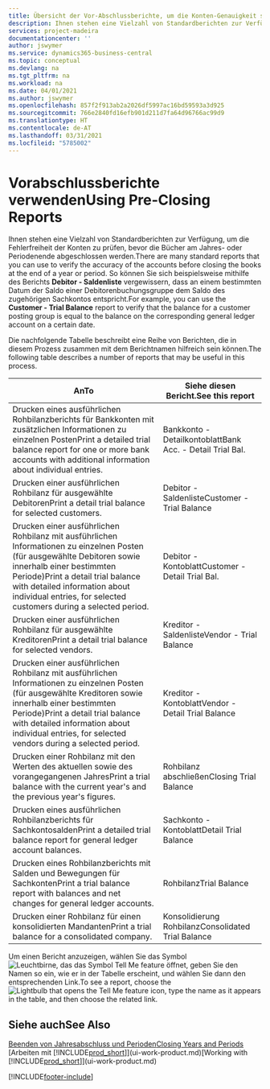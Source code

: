 ```yaml
---
title: Übersicht der Vor-Abschlussberichte, um die Konten-Genauigkeit sicherzustellen| Microsoft Docs
description: Ihnen stehen eine Vielzahl von Standardberichten zur Verfügung, um die Fehlerfreiheit der Konten zu prüfen, bevor die Bücher am Jahres- oder Periodenende abgeschlossen werden.
services: project-madeira
documentationcenter: ''
author: jswymer
ms.service: dynamics365-business-central
ms.topic: conceptual
ms.devlang: na
ms.tgt_pltfrm: na
ms.workload: na
ms.date: 04/01/2021
ms.author: jswymer
ms.openlocfilehash: 857f2f913ab2a2026df5997ac16bd59593a3d925
ms.sourcegitcommit: 766e2840fd16efb901d211d7fa64d96766ac99d9
ms.translationtype: HT
ms.contentlocale: de-AT
ms.lasthandoff: 03/31/2021
ms.locfileid: "5785002"
---
```

# <a name="using-pre-closing-reports"></a><span data-ttu-id="40c30-103">Vorabschlussberichte verwenden</span><span class="sxs-lookup"><span data-stu-id="40c30-103">Using Pre-Closing Reports</span></span>
<span data-ttu-id="40c30-104">Ihnen stehen eine Vielzahl von Standardberichten zur Verfügung, um die Fehlerfreiheit der Konten zu prüfen, bevor die Bücher am Jahres- oder Periodenende abgeschlossen werden.</span><span class="sxs-lookup"><span data-stu-id="40c30-104">There are many standard reports that you can use to verify the accuracy of the accounts before closing the books at the end of a year or period.</span></span> <span data-ttu-id="40c30-105">So können Sie sich beispielsweise mithilfe des Berichts **Debitor - Saldenliste** vergewissern, dass an einem bestimmten Datum der Saldo einer Debitorenbuchungsgruppe dem Saldo des zugehörigen Sachkontos entspricht.</span><span class="sxs-lookup"><span data-stu-id="40c30-105">For example, you can use the **Customer - Trial Balance** report to verify that the balance for a customer posting group is equal to the balance on the corresponding general ledger account on a certain date.</span></span>

<span data-ttu-id="40c30-106">Die nachfolgende Tabelle beschreibt eine Reihe von Berichten, die in diesem Prozess zusammen mit dem Berichtnamen hilfreich sein können.</span><span class="sxs-lookup"><span data-stu-id="40c30-106">The following table describes a number of reports that may be useful in this process.</span></span>

| <span data-ttu-id="40c30-107">An</span><span class="sxs-lookup"><span data-stu-id="40c30-107">To</span></span> | <span data-ttu-id="40c30-108">Siehe diesen Bericht.</span><span class="sxs-lookup"><span data-stu-id="40c30-108">See this report</span></span> |
| --- | --- |
| <span data-ttu-id="40c30-109">Drucken eines ausführlichen Rohbilanzberichts für Bankkonten mit zusätzlichen Informationen zu einzelnen Posten</span><span class="sxs-lookup"><span data-stu-id="40c30-109">Print a detailed trial balance report for one or more bank accounts with additional information about individual entries.</span></span> |<span data-ttu-id="40c30-110">Bankkonto - Detailkontoblatt</span><span class="sxs-lookup"><span data-stu-id="40c30-110">Bank Acc. - Detail Trial Bal.</span></span> |
| <span data-ttu-id="40c30-111">Drucken einer ausführlichen Rohbilanz für ausgewählte Debitoren</span><span class="sxs-lookup"><span data-stu-id="40c30-111">Print a detail trial balance for selected customers.</span></span> |<span data-ttu-id="40c30-112">Debitor - Saldenliste</span><span class="sxs-lookup"><span data-stu-id="40c30-112">Customer - Trial Balance</span></span> |
| <span data-ttu-id="40c30-113">Drucken einer ausführlichen Rohbilanz mit ausführlichen Informationen zu einzelnen Posten (für ausgewählte Debitoren sowie innerhalb einer bestimmten Periode)</span><span class="sxs-lookup"><span data-stu-id="40c30-113">Print a detail trial balance with detailed information about individual entries, for selected customers during a selected period.</span></span> |<span data-ttu-id="40c30-114">Debitor - Kontoblatt</span><span class="sxs-lookup"><span data-stu-id="40c30-114">Customer - Detail Trial Bal.</span></span> |
| <span data-ttu-id="40c30-115">Drucken einer ausführlichen Rohbilanz für ausgewählte Kreditoren</span><span class="sxs-lookup"><span data-stu-id="40c30-115">Print a detail trial balance for selected vendors.</span></span> |<span data-ttu-id="40c30-116">Kreditor - Saldenliste</span><span class="sxs-lookup"><span data-stu-id="40c30-116">Vendor - Trial Balance</span></span> |
| <span data-ttu-id="40c30-117">Drucken einer ausführlichen Rohbilanz mit ausführlichen Informationen zu einzelnen Posten (für ausgewählte Kreditoren sowie innerhalb einer bestimmten Periode)</span><span class="sxs-lookup"><span data-stu-id="40c30-117">Print a detail trial balance with detailed information about individual entries, for selected vendors during a selected period.</span></span> |<span data-ttu-id="40c30-118">Kreditor - Kontoblatt</span><span class="sxs-lookup"><span data-stu-id="40c30-118">Vendor - Detail Trial Balance</span></span> |
| <span data-ttu-id="40c30-119">Drucken einer Rohbilanz mit den Werten des aktuellen sowie des vorangegangenen Jahres</span><span class="sxs-lookup"><span data-stu-id="40c30-119">Print a trial balance with the current year's and the previous year's figures.</span></span> |<span data-ttu-id="40c30-120">Rohbilanz abschließen</span><span class="sxs-lookup"><span data-stu-id="40c30-120">Closing Trial Balance</span></span> |
| <span data-ttu-id="40c30-121">Drucken eines ausführlichen Rohbilanzberichts für Sachkontosalden</span><span class="sxs-lookup"><span data-stu-id="40c30-121">Print a detailed trial balance report for general ledger account balances.</span></span> |<span data-ttu-id="40c30-122">Sachkonto - Kontoblatt</span><span class="sxs-lookup"><span data-stu-id="40c30-122">Detail Trial Balance</span></span> |
| <span data-ttu-id="40c30-123">Drucken eines Rohbilanzberichts mit Salden und Bewegungen für Sachkonten</span><span class="sxs-lookup"><span data-stu-id="40c30-123">Print a trial balance report with balances and net changes for general ledger accounts.</span></span> |<span data-ttu-id="40c30-124">Rohbilanz</span><span class="sxs-lookup"><span data-stu-id="40c30-124">Trial Balance</span></span> |
| <span data-ttu-id="40c30-125">Drucken einer Rohbilanz für einen konsolidierten Mandanten</span><span class="sxs-lookup"><span data-stu-id="40c30-125">Print a trial balance for a consolidated company.</span></span> |<span data-ttu-id="40c30-126">Konsolidierung Rohbilanz</span><span class="sxs-lookup"><span data-stu-id="40c30-126">Consolidated Trial Balance</span></span> |

<span data-ttu-id="40c30-127">Um einen Bericht anzuzeigen, wählen Sie das Symbol ![Leuchtbirne, das das Symbol Tell Me feature](media/ui-search/search_small.png "Tell Me-Funktion") öffnet, geben Sie den Namen so ein, wie er in der Tabelle erscheint, und wählen Sie dann den entsprechenden Link.</span><span class="sxs-lookup"><span data-stu-id="40c30-127">To see a report, choose the ![Lightbulb that opens the Tell Me feature](media/ui-search/search_small.png "Tell me what you want to do") icon, type the name as it appears in the table, and then choose the related link.</span></span>

## <a name="see-also"></a><span data-ttu-id="40c30-128">Siehe auch</span><span class="sxs-lookup"><span data-stu-id="40c30-128">See Also</span></span>
[<span data-ttu-id="40c30-129">Beenden von Jahresabschluss und Perioden</span><span class="sxs-lookup"><span data-stu-id="40c30-129">Closing Years and Periods</span></span>](year-close-years-periods.md)  
<span data-ttu-id="40c30-130">[Arbeiten mit [!INCLUDE[prod_short](includes/prod_short.md)]](ui-work-product.md)</span><span class="sxs-lookup"><span data-stu-id="40c30-130">[Working with [!INCLUDE[prod_short](includes/prod_short.md)]](ui-work-product.md)</span></span>



[!INCLUDE[footer-include](includes/footer-banner.md)]